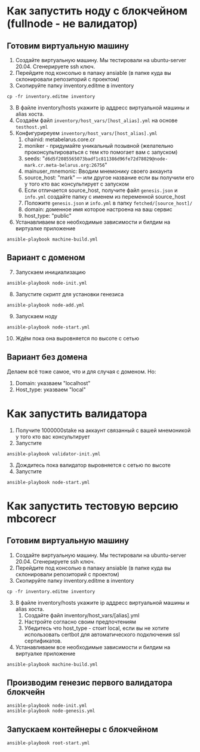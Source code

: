 # Как запустить ноду с блокчейном (fullnode - не валидатор)
## Готовим виртуальную машину
1. Создайте виртуальную машину. Мы тестировали на ubuntu-server 20.04. Сгенерируете ssh ключ.
2. Перейдите под консолью в папаку ansiable (в папке куда вы склонировали репозиторий с проектом)
3. Скопируйте папку inventory.editme в inventory
```
cp -fr inventory.editme inventory
```
3. В файле inventory/hosts укажите ip аддресс виртуальной машины и alias хоста.
4. Создаём файл `inventory/host_vars/[host_alias].yml` на основе `testhost.yml`
5. Конфигуриреуем `inventory/host_vars/[host_alias].yml`
   1. chainid: metabelarus.core.cr
   2. moniker - придумайте уникальный позывной (желательно проконсультироваться с тем кто помогает вам с запуском) 
   3. seeds: "`d6d5f2085565073badf1c811386d96fe72d78029@node-mark.cr.meta-belarus.org:26756`"
   4. mainuser_mnemonic: Вводим мнемонику своего аккаунта
   5.  source_host: "mark" — или другое название если вы получили его у того кто вас консультирует с запуском
      1. Если отличается source_host, получите файл `genesis.json` и `info.yml` создайте папку с именем из переменной source_host 
      2. Положите `genesis.json` и `info.yml` в папку `fetched/[source_host]/`
   6. domain: доменное имя которое настроена на ваш сервис
   7. host_type: "public"
6. Устанавливаем все необходимые зависимости и билдим на виртуалке приложение
```
ansible-playbook machine-build.yml
```
## Вариант с доменом
7. Запускаем инициализацию
```
ansible-playbook node-init.yml
```
8. Запустите скрипт для установки генезиса
```
ansible-playbook node-add.yml
```
9. Запускаем ноду
```
ansible-playbook node-start.yml
```
10. Ждём пока она выровняется по высоте с сетью
## Вариант без домена
Делаем всё тоже самое, что и для случая с доменом. Но:
1. Domain: указваем "localhost"
2. Host_type: указваем "local"

# Как запустить валидатора
1. Получите 1000000stake на аккаунт связанный с вашей мнемоникой у того кто вас консультирует
2. Запустите
```
ansible-playbook validator-init.yml
```
3. Дождитесь пока валидатор выровняется с сетью по высоте
4. Запустите
```
ansible-playbook node-start.yml
```

# Как запустить тестовую версию mbcorecr

## Готовим виртуальную машину
1. Создайте виртуальную машину. Мы тестировали на ubuntu-server 20.04. Сгенерируете ssh ключ.
2. Перейдите под консолью в папаку ansiable (в папке куда вы склонировали репозиторий с проектом)
3. Скопируйте папку inventory.editme в inventory
```
cp -fr inventory.editme inventory
```
3. В файле inventory/hosts укажите ip аддресс виртуальной машины и alias хоста.
   1. Создайте файл inventory/host_vars/[alias].yml
   2. Настройте согласно своим предпочтениям
   3. Убедитесь что host_type - стоит local, если вы не хотите использовать certbot для автоматического подключения ssl сертификатов.
4. Устанавливаем все необходимые зависимости и билдим на виртуалке приложение
```
ansible-playbook machine-build.yml
```
## Производим генезис первого валидатора блокчейн
```
ansible-playbook node-init.yml
ansible-playbook node-genesis.yml
```
## Запускаем контейнеры с блокчейном
```
ansible-playbook root-start.yml
```